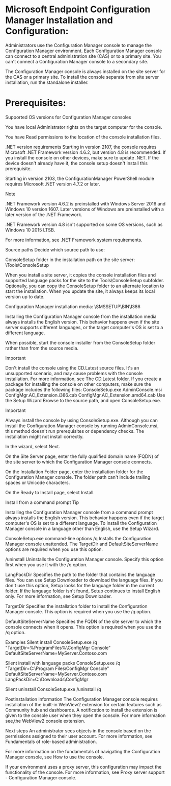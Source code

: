 # Microsoft Endpoint Configuration Manager Installation and Configuration:

Administrators use the Configuration Manager console to manage the Configuration Manager environment. Each Configuration Manager console can connect to a central administration site (CAS) or to a primary site. You can't connect a Configuration Manager console to a secondary site.

The Configuration Manager console is always installed on the site server for the CAS or a primary site. To install the console separate from site server installation, run the standalone installer.

# Prerequisites: 
Supported OS versions for Configuration Manager consoles

You have local Administrator rights on the target computer for the console.

You have Read permissions to the location of the console installation files.

.NET version requirements
Starting in version 2107, the console requires Microsoft .NET Framework version 4.6.2, but version 4.8 is recommended. If you install the console on other devices, make sure to update .NET. If the device doesn't already have it, the console setup doesn't install this prerequisite.

Starting in version 2103, the ConfigurationManager PowerShell module requires Microsoft .NET version 4.7.2 or later.

 Note

.NET Framework version 4.6.2 is preinstalled with Windows Server 2016 and Windows 10 version 1607. Later versions of Windows are preinstalled with a later version of the .NET Framework.

.NET Framework version 4.8 isn't supported on some OS versions, such as Windows 10 2015 LTSB.

For more information, see .NET Framework system requirements.

Source paths
Decide which source path to use:

ConsoleSetup folder in the installation path on the site server: \Tools\ConsoleSetup

When you install a site server, it copies the console installation files and supported language packs for the site to the Tools\ConsoleSetup subfolder. Optionally, you can copy the ConsoleSetup folder to an alternate location to start the installation. When you update the site, it always keeps its local version up to date.

Configuration Manager installation media: \SMSSETUP\BIN\I386

Installing the Configuration Manager console from the installation media always installs the English version. This behavior happens even if the site server supports different languages, or the target computer's OS is set to a different language.

When possible, start the console installer from the ConsoleSetup folder rather than from the source media.

 Important

Don't install the console using the CD.Latest source files. It's an unsupported scenario, and may cause problems with the console installation. For more information, see The CD.Latest folder.
If you create a package for installing the console on other computers, make sure the package includes the following files:
ConsoleSetup.exe
AdminConsole.msi
ConfigMgr.AC_Extension.i386.cab
ConfigMgr.AC_Extension.amd64.cab
Use the Setup Wizard
Browse to the source path, and open ConsoleSetup.exe.

 Important

Always install the console by using ConsoleSetup.exe. Although you can install the Configuration Manager console by running AdminConsole.msi, this method doesn't run prerequisites or dependency checks. The installation might not install correctly.

In the wizard, select Next.

On the Site Server page, enter the fully qualified domain name (FQDN) of the site server to which the Configuration Manager console connects.

On the Installation Folder page, enter the installation folder for the Configuration Manager console. The folder path can't include trailing spaces or Unicode characters.

On the Ready to Install page, select Install.

Install from a command prompt
 Tip

Installing the Configuration Manager console from a command prompt always installs the English version. This behavior happens even if the target computer's OS is set to a different language. To install the Configuration Manager console in a language other than English, use the Setup Wizard.

ConsoleSetup.exe command-line options
/q
Installs the Configuration Manager console unattended. The TargetDir and DefaultSiteServerName options are required when you use this option.

/uninstall
Uninstalls the Configuration Manager console. Specify this option first when you use it with the /q option.

LangPackDir
Specifies the path to the folder that contains the language files. You can use Setup Downloader to download the language files. If you don't use this option, Setup looks for the language folder in the current folder. If the language folder isn't found, Setup continues to install English only. For more information, see Setup Downloader.

TargetDir
Specifies the installation folder to install the Configuration Manager console. This option is required when you use the /q option.

DefaultSiteServerName
Specifies the FQDN of the site server to which the console connects when it opens. This option is required when you use the /q option.

Examples
Silent install
ConsoleSetup.exe /q "TargetDir=%ProgramFiles%\ConfigMgr Console" DefaultSiteServerName=MyServer.Contoso.com

Silent install with language packs
ConsoleSetup.exe /q "TargetDir=C:\Program Files\ConfigMgr Console" DefaultSiteServerName=MyServer.Contoso.com LangPackDir=C:\Downloads\ConfigMgr

Silent uninstall
ConsoleSetup.exe /uninstall /q

Postinstallation information
The Configuration Manager console requires installation of the built-in WebView2 extension for certain features such as Community hub and dashboards. A notification to install the extension is given to the console user when they open the console. For more information see,the WebView2 console extension.

Next steps
An administrator sees objects in the console based on the permissions assigned to their user account. For more information, see Fundamentals of role-based administration.

For more information on the fundamentals of navigating the Configuration Manager console, see How to use the console.

If your environment uses a proxy server, this configuration may impact the functionality of the console. For more information, see Proxy server support - Configuration Manager console.
